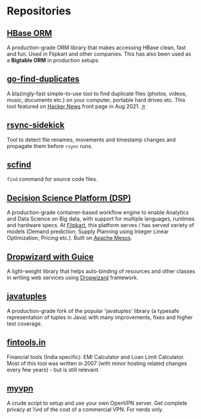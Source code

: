 # Repositories

## [HBase ORM](https://github.com/flipkart-incubator/hbase-orm)
A production-grade ORM library that makes accessing HBase clean, fast and fun. Used in Flipkart and other companies. This has also been used as a **Bigtable ORM** in production setups.

## [go-find-duplicates](https://github.com/m-manu/go-find-duplicates)
A blazingly-fast simple-to-use tool to find duplicate files (photos, videos, music, documents etc.) on your computer, portable hard drives etc. This tool featured on [Hacker News](https://news.ycombinator.com/) front page in Aug 2021. [↗](https://web.archive.org/web/20210831043451/https://news.ycombinator.com/)

## [rsync-sidekick](https://github.com/m-manu/rsync-sidekick)
Tool to detect file renames, movements and timestamp changes and propagate them before `rsync` runs.

## [scfind](https://github.com/m-manu/scfind)
`find` command for source code files. 

## [Decision Science Platform (DSP)](https://github.com/flipkart-incubator/dsp)
A production-grade container-based workflow engine to enable Analytics and Data Science on Big data, with support for multiple languages, runtimes and hardware specs. At [Flipkart](https://www.flipkart.com), this platform serves / has served variety of models (Demand prediction, Supply Planning using Integer Linear Optimization, Pricing etc.). Built on [Apache Mesos](https://mesos.apache.org/).

## [Dropwizard with Guice](https://github.com/flipkart-incubator/dropwizard-guicier)
A light-weight library that helps auto-binding of resources and other classes in writing web services using [Dropwizard](https://www.dropwizard.io/) framework.

## [javatuples](https://github.com/flipkart-incubator/javatuples)
A production-grade fork of the popular 'javatuples' library (a typesafe representation of tuples in Java) with many improvements, fixes and higher test coverage.

## [fintools.in](https://github.com/m-manu/fintools.in)
Financial tools (India specific): EMI Calculator and Loan Limit Calculator. Most of this tool was written in 2007 (with minor hosting related changes every few years) - but is still relevant. 

## [myvpn](https://github.com/m-manu/myvpn)
A crude script to setup and use your own OpenVPN server. Get complete privacy at ⅓rd of the cost of a commercial VPN. For nerds only.
